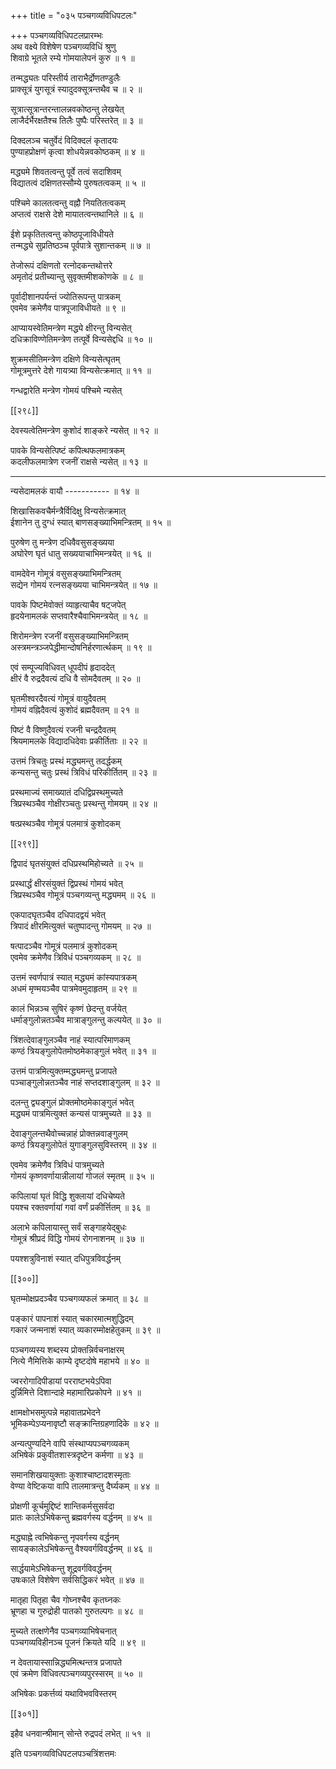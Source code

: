 +++
title = "०३५ पञ्चगव्यविधिपटलः"

+++
पञ्चगव्यविधिपटलप्रारम्भः  
अथ वक्ष्ये विशेषेण पञ्चगव्यविधिं श्रुणु  
शिवाग्रे भूतले रम्ये गोमयालेपनं कुरु ॥ १ ॥


तन्मद्ध्यतः परिस्तीर्य ताराभैर्द्रोणतण्डुलैः  
प्राक्सूत्रं युगसूत्रं स्यादुदक्सूत्रन्तथैव च ॥ २ ॥


सूत्रात्सूत्रान्तरन्तालन्नवकोष्ठन्तु लेखयेत्  
लाजैर्दर्भैरक्षतैश्च तिलैः पुष्पैः परिस्तरेत् ॥ ३ ॥


दिक्दलञ्च चतुर्वेदं विदिक्दलं कृतादयः  
पुण्याहप्रोक्षणं कृत्वा शोधयेन्नवकोष्ठकम् ॥ ४ ॥


मद्ध्यमे शिवतत्वन्तु पूर्वे तत्वं सदाशिवम्  
विद्यातत्वं दक्षिणतस्सौम्ये पुरुषतत्वकम् ॥ ५ ॥


पश्चिमे कालतत्वन्तु वह्नौ नियतितत्वकम्  
अप्तत्वं राक्षसे देशे मायातत्वन्तथानिले ॥ ६ ॥


ईशे प्रकृतितत्वन्तु कोष्ठपूजाविधीयते  
तन्मद्ध्ये सुप्रतिष्ठञ्च पूर्वपात्रे सुशान्तकम् ॥ ७ ॥


तेजोरूपं दक्षिणतो रत्नोदकन्तथोत्तरे  
अमृतोदं प्रतीच्यान्तु सुवृक्तमीशकोणके ॥ ८ ॥


पूर्वादीशानपर्यन्तं ज्योतिरूपन्तु पात्रकम्    
एवमेव क्रमेणैव पात्रपूजाविधीयते ॥ ९ ॥


आप्यायस्वेतिमन्त्रेण मद्ध्ये क्षीरन्तु विन्यसेत्  
दधिक्राविण्णेतिमन्त्रेण तत्पूर्वे विन्यसेद्दधि ॥ १० ॥


शुक्रमसीतिमन्त्रेण दक्षिणे विन्यसेत्घृतम्  
गोमूत्रमुत्तरे देशे गायत्र्या विन्यसेत्क्रमात् ॥ ११ ॥


गन्धद्वारेति मन्त्रेण गोमयं पश्चिमे न्यसेत्  

[[२९८]]  

देवस्यत्वेतिमन्त्रेण कुशोदं शाङ्करे न्यसेत् ॥ १२ ॥


पावके विन्यसेत्पिष्टं कपित्थफलमात्रकम्  
कदलीफलमात्रेण रजनीं राक्षसे न्यसेत् ॥ १३ ॥


----------------------  
न्यसेदामलकं वायौ ----------- ॥ १४ ॥


शिखासिकवचैर्मन्त्रैर्विदिक्षु विन्यसेत्क्रमात्  
ईशानेन तु दुग्धं स्यात् बाणसङ्ख्याभिमन्त्रितम् ॥ १५ ॥


पुरुषेण तु मन्त्रेण दधिवैवसुसङ्ख्यया  
अघोरेण घृतं धातु सख्ययाचाभिमन्त्रयेत् ॥ १६ ॥


वामदेवेन गोमूत्रं वसुसङ्ख्याभिमन्त्रितम्  
सद्येन गोमयं रत्नसङ्ख्यया चाभिमन्त्रयेत् ॥ १७ ॥


पावके पिष्टमेवोक्तं व्याहृत्याचैव षट्जपेत्  
हृदयेनामलकं सप्तवारैश्चैवाभिमन्त्रयेत् ॥ १८ ॥


शिरोमन्त्रेण रजनीं वसुसङ्ख्याभिमन्त्रितम्  
अस्त्रमन्त्रञ्जपेद्धीमान्दोषनिर्हरणार्त्थकम् ॥ १९ ॥


एवं सम्पूज्यविधिवत् धूपदीपं हृदाददेत्  
क्षीरं वै रुद्रदैवत्यं दधि वै सोमदैवतम् ॥ २० ॥


घृतमीश्वरदैवत्यं गोमूत्रं वायुदैवतम्  
गोमयं वह्निदैवत्यं कुशोदं ब्रह्मदैवतम् ॥ २१ ॥


पिष्टं वै विष्णुदैवत्यं रजनी चन्द्रदैवतम्  
श्रियमामलके विद्यादधिदेवाः प्रकीर्तिताः ॥ २२ ॥


उत्तमं त्रिचतुः प्रस्थं मद्ध्यमन्तु तदर्द्धकम्  
कन्यसन्तु चतुः प्रस्थं त्रिविधं परिकीर्तितम् ॥ २३ ॥


प्रस्थमाज्यं समाख्यातं दधिद्विप्रस्थमुच्यते  
त्रिप्रस्थञ्चैव गोक्षीरञ्चतुः प्रस्थन्तु गोमयम् ॥ २४ ॥


षत्प्रस्थञ्चैव गोमूत्रं पलमात्रं कुशोदकम्  

[[२९९]]  

द्विपादं घृतसंयुक्तं दधिप्रस्थमिहोच्यते ॥ २५ ॥


प्रस्थार्द्धं क्षीरसंयुक्तं द्विप्रस्थं गोमयं भवेत्  
त्रिप्रस्थञ्चैव गोमूत्रं पञ्चगव्यन्तु मद्ध्यमम् ॥ २६ ॥


एकपादघृतञ्चैव दधिपादद्वयं भवेत्  
त्रिपादं क्षीरमित्युक्तं चतुष्पादन्तु गोमयम् ॥ २७ ॥


षत्पादञ्चैव गोमूत्रं पलमात्रं कुशोदकम्  
एवमेव क्रमेणैव त्रिविधं पञ्चगव्यकम् ॥ २८ ॥


उत्तमं स्वर्णपात्रं स्यात् मद्ध्यमं कांस्यपात्रकम्  
अधमं मृण्मयञ्चैव पात्रमेवमुदाहृतम् ॥ २९ ॥


कालं भिन्नञ्च सुषिरं कृष्णं छेदन्तु वर्जयेत्  
धर्माङ्गुलोन्नतञ्चैव मात्राङ्गुलन्तु कल्पयेत् ॥ ३० ॥


त्रिंशत्देवाङ्गुलञ्चैव नाहं स्यात्परिमाणकम्  
कण्ठं त्रियङ्गुलोपेतमोष्ठमेकाङ्गुलं भवेत् ॥ ३१ ॥


उत्तमं पात्रमित्युक्तम्मद्ध्यमन्तु प्रजापते  
पञ्चाङ्गुलोन्नतञ्चैव नाहं सप्तदशाङ्गुलम् ॥ ३२ ॥


दलन्तु द्व्यङ्गुलं प्रोक्तमोष्ठमेकाङ्गुलं भवेत्  
मद्ध्यमं पात्रमित्युक्तं कन्यसं पात्रमुच्यते ॥ ३३ ॥


देवाङ्गुलन्तथैवोच्चन्नाहं प्रोक्तन्नवाङ्गुलम्  
कण्ठं त्रियङ्गुलोपेतं युगाङ्गुलसुविस्तरम् ॥ ३४ ॥


एवमेव क्रमेणैव त्रिविधं पात्रमुच्यते  
गोमयं कृष्णवर्णायान्नीलायां गोजलं स्मृतम् ॥ ३५ ॥


कपिलायां घृतं विद्धि शुक्लायां दधिचेष्यते  
पयश्च रक्तवर्णायां गवां वर्णं प्रकीर्त्तितम् ॥ ३६ ॥


अलाभे कपिलायास्तु सर्वं सङ्गाहयेद्बुधः  
गोमूत्रं श्रीप्रदं विद्धि गोमयं रोगनाशनम् ॥ ३७ ॥


पयश्शत्रुविनाशं स्यात् दधिपुत्रविवर्द्धनम्  

[[३००]]  

घृतम्मोक्षप्रदञ्चैव पञ्चगव्यफलं क्रमात् ॥ ३८ ॥


पङ्कारं पापनाशं स्यात् चकारमात्मशुद्धिदम्  
गकारं जन्मनाशं स्यात् व्यकारम्मोक्षहेतुकम् ॥ ३९ ॥


पञ्चगव्यस्य शब्दस्य प्रोक्तन्निर्वचनाक्षरम्  
नित्ये नैमित्तिके काम्ये दृष्टदोषे महाभये ॥ ४० ॥


ज्वररोगादिपीडायां परराष्टभयेऽपिवा  
दुर्न्निमित्ते दिशान्दाहे महामारिप्रकोपने ॥ ४१ ॥


क्षामक्षोभसमुत्पन्ने महावातप्रभेदने  
भूमिकम्पेऽप्यनावृष्टौ सङ्क्रान्तिग्रहणादिके ॥ ४२ ॥


अन्यत्पुण्यदिने वापि संस्थाप्यपञ्चगव्यकम्    
अभिषेकं प्रकुवीतशास्त्रदृष्टेन कर्मणा ॥ ४३ ॥


समानशिखयायुक्ताः कुशाश्चाष्टादशस्मृताः  
वेण्या वेष्टिकया वापि तालमात्रन्तु दैर्घ्यकम् ॥ ४४ ॥


प्रोक्षणी कूर्चमुद्दिष्टं शान्तिकर्मसुसर्वदा  
प्रातः कालेऽभिषेकन्तु ब्रह्मवर्गस्य वर्द्धनम् ॥ ४५ ॥


मद्ध्याह्ने त्वभिषेकन्तु नृपवर्गस्य वर्द्धनम्  
सायङ्कालेऽभिषेकन्तु वैश्यवर्गविवर्द्धनम् ॥ ४६ ॥


सार्द्धयामेऽभिषेकन्तु शूद्रवर्गविवर्द्धनम्  
उषःकाले विशेषेण सर्वसिद्धिकरं भवेत् ॥ ४७ ॥


मातृहा पितृहा चैव गोघ्नश्चैव कृतघ्नकः  
भ्रूणहा च गुरुद्रोही पातको गुरुतल्पगः ॥ ४८ ॥


मुच्यते तत्क्षणेनैव पञ्चगव्याभिषेचनात्  
पञ्चगव्यविहीनञ्च पूजनं क्रियते यदि ॥ ४९ ॥


न देवतायास्सान्निद्ध्यमित्थन्तत्र प्रजापते  
एवं क्रमेण विधिवत्पञ्चगव्यपुरस्सरम् ॥ ५० ॥


अभिषेकः प्रकर्त्तव्यं यथाविभवविस्तरम्  

[[३०१]]  

इहैव धनवान्श्रीमान् सोन्ते रुद्रपदं लभेत् ॥ ५१ ॥


इति पञ्चगव्यविधिपटलपञ्चत्रिंशत्तमः  
